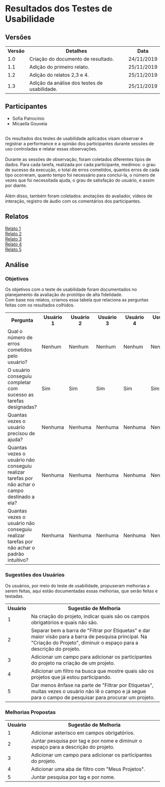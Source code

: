 # Resultados dos Testes de Usabilidade
<div class="line"></div>

## Versões

<table class="versions">
	<tr>
		<th class="version_header">Versão</th>
		<th>Detalhes</th>
		<th>Data</th>
	</tr>
	<tr>
		<td>1.0</td>
		<td>Criação do documento de resultado.</td>
		<td>24/11/2019</td>
	</tr>	
	<tr>
		<td>1.1</td>
		<td>Adição do primeiro relato.</td>
		<td>25/11/2019</td>
	</tr>	
	<tr>
		<td>1.2</td>
		<td>Adição do relatos 2,3 e 4.</td>
		<td>25/11/2019</td>
	</tr>
	<tr>
		<td>1.3</td>
		<td>Adição da análise dos testes de usabilidade.</td>
		<td>25/11/2019</td>
	</tr>	
</table> 

## Participantes
- Sofia Patrocínio
- Micaella Gouveia
<br><br>

Os resultados dos testes de usabilidade aplicados visam observar e registrar a performance e a opinião dos participantes durante sessões de uso controladas e relatar essas observações.
<br><br>
Durante as sessões de observação, foram coletados diferentes tipos de dados. Para cada tarefa, realizada por cada participante, medimos: o grau de sucesso da execução, o total de erros cometidos, quantos erros de cada tipo ocorreram, quanto tempo foi necessário para concluí-la, o número de vezes que foi necessitada ajuda, o grau de satisfação do usuário, e assim por diante. 
<br><br>
Além disso, também foram coletados: anotações do avaliador, vídeos de interação, registro de áudio com os comentários dos participantes.

## Relatos

[Relato 1](./relato1.md)<br>
[Relato 2](./relato2.md)<br>
[Relato 3](./relato3.md)<br>
[Relato 4](./relato4.md)<br>
[Relato 5](./relato5.md)<br>

## Análise

### Objetivos

Os objetivos com o teste de usabilidade foram documentados no planejamento da avaliação do protótipo de alta fidelidade.
<br>
Com base nos relatos, criamos essa tabela que relaciona as perguntas feitas com os resultados colhidos.


<table class="reports">
	<tr>
		<th class="reports_header">Pergunta</th>
		<th>Usuário 1</th>
		<th>Usuário 2</th>
		<th>Usuário 3</th>
		<th>Usuário 4</th>
		<th>Usuário 5</th>
	</tr>
	<tr>
		<td>Qual o número de erros cometidos pelo usuário?</td>
		<td>Nenhum</td>
		<td>Nenhum</td>
		<td>Nenhum</td>
		<td>Nenhum</td>
		<td>Nenhum</td>
	</tr>	
	<tr>
		<td>O usuário conseguiu completar com sucesso as tarefas designadas?</td>
		<td>Sim</td>
		<td>Sim</td>
		<td>Sim</td>
		<td>Sim</td>
		<td>Sim</td>
	</tr>	
	<tr>
		<td>Quantas vezes o usuário precisou de ajuda?</td>
		<td>Nenhuma</td>
		<td>Nenhuma</td>
		<td>Nenhuma</td>
		<td>Nenhuma</td>
		<td>Nenhuma</td>
	</tr>
	<tr>
		<td>Quantas vezes o usuário não conseguiu realizar tarefas por não achar o campo destinado a ela?</td>
		<td>Nenhuma</td>
		<td>Nenhuma</td>
		<td>Nenhuma</td>
		<td>Nenhuma</td>
		<td>Nenhuma</td>
	</tr>	
	<tr>
		<td>Quantas vezes o usuário não conseguiu realizar tarefas por não achar o padrão intuitivo?</td>
		<td>Nenhuma</td>
		<td>Nenhuma</td>
		<td>Nenhuma</td>
		<td>Nenhuma</td>
		<td>Nenhuma</td>
	</tr>	
</table> 

### Sugestões dos Usuários

Os usuários, por meio do teste de usabilidade, propuseram melhorias a serem feitas, aqui estão documentadas essas melhorias, que serão feitas e testadas.

<table class="user">
	<tr>
		<th class="user_header">Usuário</th>
		<th>Sugestão de Melhoria</th>
	</tr>
	<tr>
		<td>1</td>
		<td>Na criação do projeto, indicar quais são os campos obrigatórios e quais não são.</td>
	</tr>	
	<tr>
		<td>2</td>
		<td>Separar bem a barra de "Filtrar por Etiquetas" e dar maior visão para a barra de pesquisa principal. Na "Criação do Projeto", diminuir o espaço para a descrição do projeto.</td>
	</tr>	
	<tr>
		<td>3</td>
		<td>Adicionar um campo para adicionar os participantes do projeto na criação de um projeto.</td>
	</tr>
	<tr>
		<td>4</td>
		<td>Adicionar um filtro na busca que mostre quais são os projetos que já estou participando.</td>
	</tr>	
	<tr>
		<td>5</td>
		<td>Dar menos ênfase na parte de "Filtrar por Etiquetas", muitas vezes o usuário não lê o campo e já segue para o campo de pesquisar para procurar um projeto.</td>
	</tr>	
</table> 

### Melhorias Propostas

<table class="user">
	<tr>
		<th class="user_header">Usuário</th>
		<th>Sugestão de Melhoria</th>
	</tr>
	<tr>
		<td>1</td>
		<td>Adicionar asterisco em campos obrigatórios.</td>
	</tr>	
	<tr>
		<td>2</td>
		<td>Juntar pesquisa por tag e por nome e diminuir o espaço para a descrição do projeto.</td>
	</tr>	
	<tr>
		<td>3</td>
		<td>Adicionar um campo para adicionar os participantes do projeto.</td>
	</tr>
	<tr>
		<td>4</td>
		<td>Adicionar uma aba de filtro com "Meus Projetos".</td>
	</tr>	
	<tr>
		<td>5</td>
		<td>Juntar pesquisa por tag e por nome.</td>
	</tr>	
</table> 

